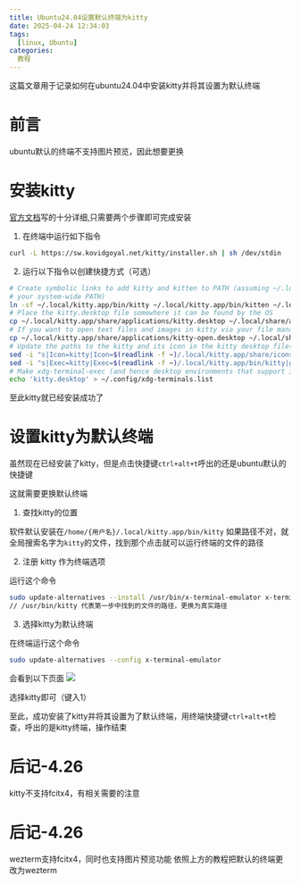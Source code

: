 ```yaml
---
title: Ubuntu24.04设置默认终端为kitty
date: 2025-04-24 12:34:03
tags:
  [linux, Ubuntu]
categories:
  教程
---
```



这篇文章用于记录如何在ubuntu24.04中安装kitty并将其设置为默认终端

<!-- more -->

# 前言
ubuntu默认的终端不支持图片预览，因此想要更换

# 安装kitty

[官方文档](https://sw.kovidgoyal.net/kitty/binary/#binary-install)写的十分详细,只需要两个步骤即可完成安装

1. 在终端中运行如下指令
```bash
curl -L https://sw.kovidgoyal.net/kitty/installer.sh | sh /dev/stdin
```

2. 运行以下指令以创建快捷方式（可选）

```bash
# Create symbolic links to add kitty and kitten to PATH (assuming ~/.local/bin is in
# your system-wide PATH)
ln -sf ~/.local/kitty.app/bin/kitty ~/.local/kitty.app/bin/kitten ~/.local/bin/
# Place the kitty.desktop file somewhere it can be found by the OS
cp ~/.local/kitty.app/share/applications/kitty.desktop ~/.local/share/applications/
# If you want to open text files and images in kitty via your file manager also add the kitty-open.desktop file
cp ~/.local/kitty.app/share/applications/kitty-open.desktop ~/.local/share/applications/
# Update the paths to the kitty and its icon in the kitty desktop file(s)
sed -i "s|Icon=kitty|Icon=$(readlink -f ~)/.local/kitty.app/share/icons/hicolor/256x256/apps/kitty.png|g" ~/.local/share/applications/kitty*.desktop
sed -i "s|Exec=kitty|Exec=$(readlink -f ~)/.local/kitty.app/bin/kitty|g" ~/.local/share/applications/kitty*.desktop
# Make xdg-terminal-exec (and hence desktop environments that support it use kitty)
echo 'kitty.desktop' > ~/.config/xdg-terminals.list
```

至此kitty就已经安装成功了

# 设置kitty为默认终端

虽然现在已经安装了kitty，但是点击快捷键`ctrl+alt+t`呼出的还是ubuntu默认的快捷键

这就需要更换默认终端

1. 查找kitty的位置

软件默认安装在`/home/{用户名}/.local/kitty.app/bin/kitty`
如果路径不对，就全局搜索名字为`kitty`的文件，找到那个点击就可以运行终端的文件的路径

2. 注册 kitty 作为终端选项

运行这个命令
```bash
sudo update-alternatives --install /usr/bin/x-terminal-emulator x-terminal-emulator /usr/bin/kitty 50
// /usr/bin/kitty 代表第一步中找到的文件的路径，更换为真实路径
```

3. 选择kitty为默认终端

在终端运行这个命令
```bash
sudo update-alternatives --config x-terminal-emulator
```
会看到以下页面
![](image.png)

选择kitty即可（键入1）

至此，成功安装了kitty并将其设置为了默认终端，用终端快捷键`ctrl+alt+t`检查，呼出的是kitty终端，操作结束

# 后记-4.26

kitty不支持fcitx4，有相关需要的注意

# 后记-4.26

wezterm支持fcitx4，同时也支持图片预览功能
依照上方的教程把默认的终端更改为wezterm
